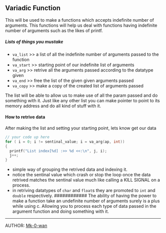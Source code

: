 ## Variadic Function
This will be used to make a functions which accepts indefinite number of arguments.
This functions will help us deal with functions having indefinite number of arguments such as the likes of printf.

##### Lists of things you mustake
* `va_list` >> a list of all the indefinite number of arguments passed to the function
* `va_start` >> starting point of our indefinite list of arguments
* `va_arg` >> retrive all the arguments passed according to the datatype given
* `va_end` >> free the list of the given given arguments passed
* `va_copy` >> make a copy of the created list of arguments passed

The list will be able to allow us to make use of all the param passed and do something with it.
Just like any other list you can make pointer to point to its memory address and do all kind of stuff with it.

#### How to retrive data
After making the list and setting your starting point, lets know get our data
```c
// your code up here
for ( i = 0; i != sentinal_value; i = va_arg(ap, int))
{
  printf("List index[%d] :>> %d <<:\n", j, i);
  j++;
}
```
* simple way of grouping the retrived data and indexing it.
* notice the sentinal value which crash or stop the loop once the data retrived matches the sentinal value
much like calling a KILL SIGNAL on a process.
* in retriving datatypes of `char` and `float`s they are promoted to `int` and `double` respectively.
############ 
The ability of having the power to make a function take an undefinite number of arguments surely is a plus while using c.
Allowing you to process each type of data passed in the argument function and doing something with it.

__________________________________________________________________________________________________________________________
AUTHOR: [Mk-0-wan](https://github.com/Mk-0-wan/)
